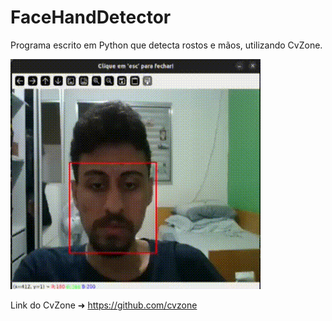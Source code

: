 # FaceHandDetector
Programa escrito em Python que detecta rostos e mãos, utilizando CvZone.

![Título do gif](/Exemplo.gif)

Link do CvZone ➜ https://github.com/cvzone
